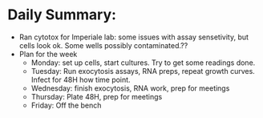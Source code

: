 # Daily Summary:

- Ran cytotox for Imperiale lab: some issues with assay sensetivity, but cells look ok. Some wells possibly contaminated.??
- Plan for the week
  * Monday: set up cells, start cultures. Try to get some readings done.
  * Tuesday: Run exocytosis assays, RNA preps, repeat growth curves. Infect for 48H how time point. 
  * Wednesday: finish exocytosis, RNA work, prep for meetings
  * Thursday: Plate 48H, prep for meetings
  * Friday: Off the bench
  
  
